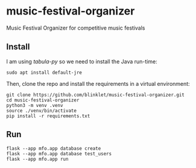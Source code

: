 # music-festival-organizer

Music Festival Organizer for competitive music festivals

## Install

I am using *tabula-py* so we need to install the Java run-time:

```
sudo apt install default-jre
```

Then, clone the repo and install the requirements in a virtual environment:

```
git clone https://github.com/blinklet/music-festival-organizer.git
cd music-festival-organizer
python3 -m venv .venv
source ./venv/bin/activate
pip install -r requirements.txt
```

## Run

```
flask --app mfo.app database create
flask --app mfo.app database test_users
flask --app mfo.app run
```

